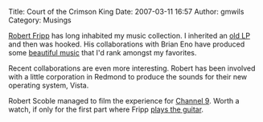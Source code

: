 Title: Court of the Crimson King
Date: 2007-03-11 16:57
Author: gmwils
Category: Musings

[Robert Fripp][] has long inhabited my music collection. I inherited an
[old LP][] and then was hooked. His collaborations with Brian Eno have
produced some [beautiful music][] that I'd rank amongst my favorites.

Recent collaborations are even more interesting. Robert has been
involved with a little corporation in Redmond to produce the sounds for
their new operating system, Vista.

Robert Scoble managed to film the experience for [Channel 9][]. Worth a
watch, if only for the first part where Fripp [plays the guitar][Channel
9].

  [Robert Fripp]: http://en.wikipedia.org/wiki/Robert_Fripp
  [old LP]: http://en.wikipedia.org/wiki/In_the_Court_of_the_Crimson_King
  [beautiful music]: http://en.wikipedia.org/wiki/No_Pussyfooting
  [Channel 9]: http://channel9.msdn.com/showpost.aspx?postid=151853
